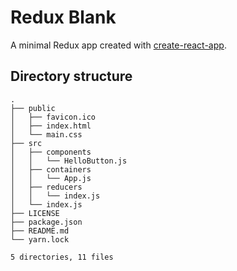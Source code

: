 
# Redux Blank

A minimal Redux app created with [create-react-app].

## Directory structure

```
.
├── public
│   ├── favicon.ico
│   ├── index.html
│   └── main.css
├── src
│   ├── components
│   │   └── HelloButton.js
│   ├── containers
│   │   └── App.js
│   ├── reducers
│   │   └── index.js
│   └── index.js
├── LICENSE
├── package.json
├── README.md
└── yarn.lock

5 directories, 11 files
```

[create-react-app]: https://github.com/facebookincubator/create-react-app "a node.js script"
